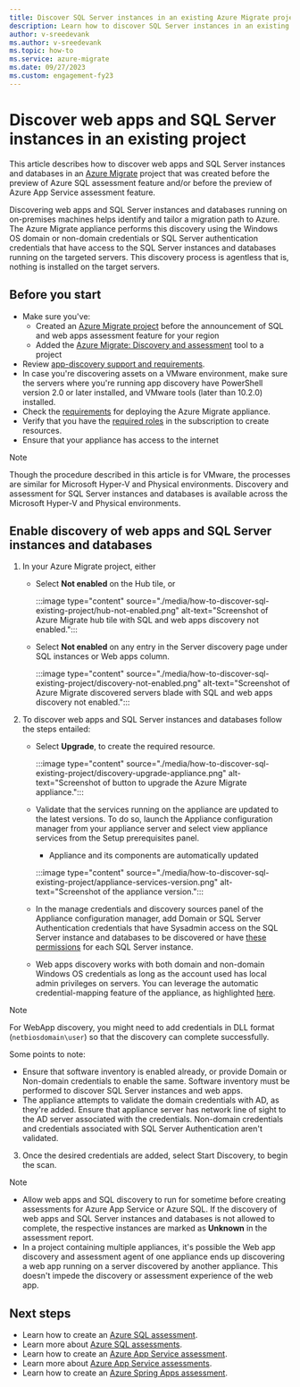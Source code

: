 ```yaml
---
title: Discover SQL Server instances in an existing Azure Migrate project
description: Learn how to discover SQL Server instances in an existing Azure Migrate project. 
author: v-sreedevank
ms.author: v-sreedevank
ms.topic: how-to
ms.service: azure-migrate
ms.date: 09/27/2023
ms.custom: engagement-fy23
---
```


# Discover web apps and SQL Server instances in an existing project

This article describes how to discover web apps and SQL Server instances and databases in an [Azure Migrate](./migrate-services-overview.md) project that was created before the preview of Azure SQL assessment feature and/or before the preview of Azure App Service assessment feature.

Discovering web apps and SQL Server instances and databases running on on-premises machines helps identify and tailor a migration path to Azure. The Azure Migrate appliance performs this discovery using the Windows OS domain or non-domain credentials or SQL Server authentication credentials that have access to the SQL Server instances and databases running on the targeted servers.
This discovery process is agentless that is, nothing is installed on the target servers.

## Before you start

- Make sure you've:
    - Created an [Azure Migrate project](./create-manage-projects.md) before the announcement of SQL and web apps assessment feature for your region
    - Added the [Azure Migrate: Discovery and assessment](./how-to-assess.md) tool to a project
- Review [app-discovery support and requirements](./migrate-support-matrix-vmware.md#vmware-requirements).
-  In case you're discovering assets on a VMware environment, make sure the servers where you're running app discovery have PowerShell version 2.0 or later installed, and VMware tools (later than 10.2.0) installed.
- Check the [requirements](./migrate-appliance.md) for deploying the Azure Migrate appliance.
- Verify that you have the [required roles](./create-manage-projects.md#verify-permissions) in the subscription to create resources.
- Ensure that your appliance has access to the internet

> [!Note]
> Though the procedure described in this article is for VMware, the processes are similar for Microsoft Hyper-V and Physical environments.
> Discovery and assessment for SQL Server instances and databases is available across the Microsoft Hyper-V and Physical environments.

## Enable discovery of web apps and SQL Server instances and databases

1. In your Azure Migrate project, either
    - Select **Not enabled** on the Hub tile, or

        :::image type="content" source="./media/how-to-discover-sql-existing-project/hub-not-enabled.png" alt-text="Screenshot of Azure Migrate hub tile with SQL and web apps discovery not enabled.":::

    - Select **Not enabled** on any entry in the Server discovery page under SQL instances or Web apps column.

        :::image type="content" source="./media/how-to-discover-sql-existing-project/discovery-not-enabled.png" alt-text="Screenshot of Azure Migrate discovered servers blade with SQL and web apps discovery not enabled.":::

2. To discover web apps and SQL Server instances and databases follow the steps entailed:
    - Select **Upgrade**, to create the required resource.

        :::image type="content" source="./media/how-to-discover-sql-existing-project/discovery-upgrade-appliance.png" alt-text="Screenshot of button to upgrade the Azure Migrate appliance.":::

    - Validate that the services running on the appliance are updated to the latest versions. To do so, launch the Appliance configuration manager from your appliance server and select view appliance services from the Setup prerequisites panel.
        - Appliance and its components are automatically updated

         :::image type="content" source="./media/how-to-discover-sql-existing-project/appliance-services-version.png" alt-text="Screenshot of the appliance version.":::
         
    - In the manage credentials and discovery sources panel of the Appliance configuration manager, add Domain or SQL Server Authentication credentials that have Sysadmin access on the SQL Server instance and databases to be discovered or have [these permissions](migrate-support-matrix-vmware.md#configure-the-custom-login-for-sql-server-discovery) for each SQL Server instance.
    - Web apps discovery works with both domain and non-domain Windows OS credentials as long as the account used has local admin privileges on servers.
    You can leverage the automatic credential-mapping feature of the appliance, as highlighted [here](./tutorial-discover-vmware.md#start-continuous-discovery).    

> [!Note]
> For WebApp discovery, you might need to add credentials in DLL format (`netbiosdomain\user`) so that the discovery can complete successfully.

Some points to note:

- Ensure that software inventory is enabled already, or provide Domain or Non-domain credentials to enable the same. Software inventory must be performed to discover SQL Server instances and web apps.
- The appliance attempts to validate the domain credentials with AD, as they're added. Ensure that appliance server has network line of sight to the AD server associated with the credentials. Non-domain credentials and credentials associated with SQL Server Authentication aren't validated.

3. Once the desired credentials are added, select Start Discovery, to begin the scan.

> [!Note]
> - Allow web apps and SQL discovery to run for sometime before creating assessments for Azure App Service or Azure SQL. If the discovery of web apps and SQL Server instances and databases is not allowed to complete, the respective instances are marked as **Unknown** in the assessment report.
> - In a project containing multiple appliances, it's possible the Web app discovery and assessment agent of one appliance ends up discovering a web app running on a server discovered by another appliance. This doesn't impede the discovery or assessment experience of the web app.

## Next steps

- Learn how to create an [Azure SQL assessment](./how-to-create-azure-sql-assessment.md).
- Learn more about [Azure SQL assessments](./concepts-azure-sql-assessment-calculation.md).
- Learn how to create an [Azure App Service assessment](./how-to-create-azure-app-service-assessment.md).
- Learn more about [Azure App Service assessments](./concepts-azure-webapps-assessment-calculation.md).
- Learn how to create an [Azure Spring Apps assessment](./how-to-create-azure-spring-apps-assessment.md).
